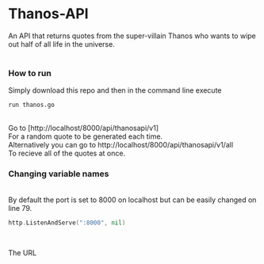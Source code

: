 # Thanos-API
An API that returns quotes from the super-villain Thanos who wants to wipe out half of all life in the universe.
<br><br>
<h3>How to run</h3>
Simply download this repo and then in the command line execute 
<br>

```
run thanos.go
```

<br>
Go to [http://localhost/8000/api/thanosapi/v1]
<br>
For a random quote to be generated each time.
<br>
Alternatively you can go to http://localhost/8000/api/thanosapi/v1/all
<br>
To recieve all of the quotes at once.
<br>
<h3>Changing variable names</h3>
<br>
By default the port is set to 8000 on localhost but can be easily changed on line 79.
<br>

```go
http.ListenAndServe(":8000", nil)
```

<br>

The URL

